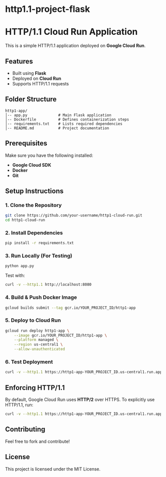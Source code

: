 # http1.1-project-flask

# HTTP/1.1 Cloud Run Application

This is a simple HTTP/1.1 application deployed on **Google Cloud Run**.

## Features
- Built using **Flask**
- Deployed on **Cloud Run**
- Supports HTTP/1.1 requests

## Folder Structure
```
http1-app/
│-- app.py              # Main Flask application
│-- Dockerfile          # Defines containerization steps
│-- requirements.txt    # Lists required dependencies
│-- README.md           # Project documentation
```

## Prerequisites
Make sure you have the following installed:
- **Google Cloud SDK**
- **Docker**
- **Git**

## Setup Instructions

### 1. Clone the Repository
```sh
git clone https://github.com/your-username/http1-cloud-run.git
cd http1-cloud-run
```

### 2. Install Dependencies
```sh
pip install -r requirements.txt
```

### 3. Run Locally (For Testing)
```sh
python app.py
```
Test with:
```sh
curl -v --http1.1 http://localhost:8080
```

### 4. Build & Push Docker Image
```sh
gcloud builds submit --tag gcr.io/YOUR_PROJECT_ID/http1-app
```

### 5. Deploy to Cloud Run
```sh
gcloud run deploy http1-app \
    --image gcr.io/YOUR_PROJECT_ID/http1-app \
    --platform managed \
    --region us-central1 \
    --allow-unauthenticated
```

### 6. Test Deployment
```sh
curl -v --http1.1 https://http1-app-YOUR_PROJECT_ID.us-central1.run.app
```

## Enforcing HTTP/1.1
By default, Google Cloud Run uses **HTTP/2** over HTTPS. To explicitly use HTTP/1.1, run:
```sh
curl -v --http1.1 https://http1-app-YOUR_PROJECT_ID.us-central1.run.app
```

## Contributing
Feel free to fork and contribute!

## License
This project is licensed under the MIT License.

